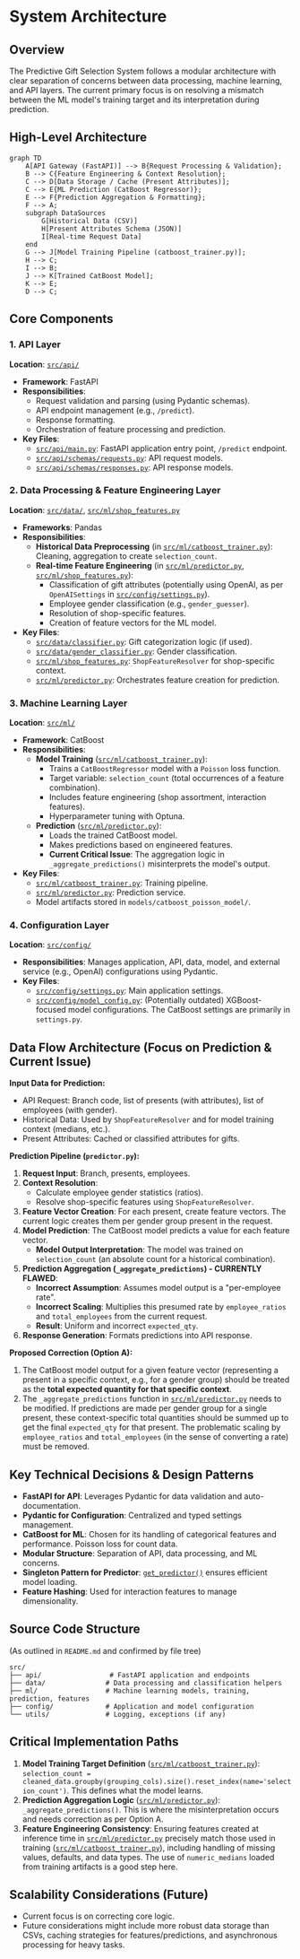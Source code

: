 # System Architecture

## Overview
The Predictive Gift Selection System follows a modular architecture with clear separation of concerns between data processing, machine learning, and API layers. The current primary focus is on resolving a mismatch between the ML model's training target and its interpretation during prediction.

## High-Level Architecture

```mermaid
graph TD
    A[API Gateway (FastAPI)] --> B{Request Processing & Validation};
    B --> C{Feature Engineering & Context Resolution};
    C --> D[Data Storage / Cache (Present Attributes)];
    C --> E{ML Prediction (CatBoost Regressor)};
    E --> F{Prediction Aggregation & Formatting};
    F --> A;
    subgraph DataSources
        G[Historical Data (CSV)]
        H[Present Attributes Schema (JSON)]
        I[Real-time Request Data]
    end
    G --> J[Model Training Pipeline (catboost_trainer.py)];
    H --> C;
    I --> B;
    J --> K[Trained CatBoost Model];
    K --> E;
    D --> C;
```

## Core Components

### 1. API Layer
**Location**: [`src/api/`](src/api/:1)
- **Framework**: FastAPI
- **Responsibilities**:
  - Request validation and parsing (using Pydantic schemas).
  - API endpoint management (e.g., `/predict`).
  - Response formatting.
  - Orchestration of feature processing and prediction.
- **Key Files**:
  - [`src/api/main.py`](src/api/main.py:1): FastAPI application entry point, `/predict` endpoint.
  - [`src/api/schemas/requests.py`](src/api/schemas/requests.py:1): API request models.
  - [`src/api/schemas/responses.py`](src/api/schemas/responses.py:1): API response models.

### 2. Data Processing & Feature Engineering Layer
**Location**: [`src/data/`](src/data/:1), [`src/ml/shop_features.py`](src/ml/shop_features.py:1)
- **Frameworks**: Pandas
- **Responsibilities**:
  - **Historical Data Preprocessing** (in [`src/ml/catboost_trainer.py`](src/ml/catboost_trainer.py:1)): Cleaning, aggregation to create `selection_count`.
  - **Real-time Feature Engineering** (in [`src/ml/predictor.py`](src/ml/predictor.py:1), [`src/ml/shop_features.py`](src/ml/shop_features.py:1)):
    - Classification of gift attributes (potentially using OpenAI, as per `OpenAISettings` in [`src/config/settings.py`](src/config/settings.py:94)).
    - Employee gender classification (e.g., `gender_guesser`).
    - Resolution of shop-specific features.
    - Creation of feature vectors for the ML model.
- **Key Files**:
  - [`src/data/classifier.py`](src/data/classifier.py:1): Gift categorization logic (if used).
  - [`src/data/gender_classifier.py`](src/data/gender_classifier.py:1): Gender classification.
  - [`src/ml/shop_features.py`](src/ml/shop_features.py:1): `ShopFeatureResolver` for shop-specific context.
  - [`src/ml/predictor.py`](src/ml/predictor.py:1): Orchestrates feature creation for prediction.

### 3. Machine Learning Layer
**Location**: [`src/ml/`](src/ml/:1)
- **Framework**: CatBoost
- **Responsibilities**:
  - **Model Training** ([`src/ml/catboost_trainer.py`](src/ml/catboost_trainer.py:1)):
    - Trains a `CatBoostRegressor` model with a `Poisson` loss function.
    - Target variable: `selection_count` (total occurrences of a feature combination).
    - Includes feature engineering (shop assortment, interaction features).
    - Hyperparameter tuning with Optuna.
  - **Prediction** ([`src/ml/predictor.py`](src/ml/predictor.py:1)):
    - Loads the trained CatBoost model.
    - Makes predictions based on engineered features.
    - **Current Critical Issue**: The aggregation logic in `_aggregate_predictions()` misinterprets the model's output.
- **Key Files**:
  - [`src/ml/catboost_trainer.py`](src/ml/catboost_trainer.py:1): Training pipeline.
  - [`src/ml/predictor.py`](src/ml/predictor.py:1): Prediction service.
  - Model artifacts stored in `models/catboost_poisson_model/`.

### 4. Configuration Layer
**Location**: [`src/config/`](src/config/:1)
- **Responsibilities**: Manages application, API, data, model, and external service (e.g., OpenAI) configurations using Pydantic.
- **Key Files**:
  - [`src/config/settings.py`](src/config/settings.py:1): Main application settings.
  - [`src/config/model_config.py`](src/config/model_config.py:1): (Potentially outdated) XGBoost-focused model configurations. The CatBoost settings are primarily in `settings.py`.

## Data Flow Architecture (Focus on Prediction & Current Issue)

**Input Data for Prediction:**
- API Request: Branch code, list of presents (with attributes), list of employees (with gender).
- Historical Data: Used by `ShopFeatureResolver` and for model training context (medians, etc.).
- Present Attributes: Cached or classified attributes for gifts.

**Prediction Pipeline (`predictor.py`):**
1.  **Request Input**: Branch, presents, employees.
2.  **Context Resolution**:
    *   Calculate employee gender statistics (ratios).
    *   Resolve shop-specific features using `ShopFeatureResolver`.
3.  **Feature Vector Creation**: For each present, create feature vectors. The current logic creates them per gender group present in the request.
4.  **Model Prediction**: The CatBoost model predicts a value for each feature vector.
    *   **Model Output Interpretation**: The model was trained on `selection_count` (an absolute count for a historical combination).
5.  **Prediction Aggregation (`_aggregate_predictions`) - CURRENTLY FLAWED**:
    *   **Incorrect Assumption**: Assumes model output is a "per-employee rate".
    *   **Incorrect Scaling**: Multiplies this presumed rate by `employee_ratios` and `total_employees` from the current request.
    *   **Result**: Uniform and incorrect `expected_qty`.
6.  **Response Generation**: Formats predictions into API response.

**Proposed Correction (Option A):**
1.  The CatBoost model output for a given feature vector (representing a present in a specific context, e.g., for a gender group) should be treated as the **total expected quantity for that specific context**.
2.  The `_aggregate_predictions` function in [`src/ml/predictor.py`](src/ml/predictor.py:1) needs to be modified. If predictions are made per gender group for a single present, these context-specific total quantities should be summed up to get the final `expected_qty` for that present. The problematic scaling by `employee_ratios` and `total_employees` (in the sense of converting a rate) must be removed.

## Key Technical Decisions & Design Patterns

-   **FastAPI for API**: Leverages Pydantic for data validation and auto-documentation.
-   **Pydantic for Configuration**: Centralized and typed settings management.
-   **CatBoost for ML**: Chosen for its handling of categorical features and performance. Poisson loss for count data.
-   **Modular Structure**: Separation of API, data processing, and ML concerns.
-   **Singleton Pattern for Predictor**: [`get_predictor()`](src/ml/predictor.py:403) ensures efficient model loading.
-   **Feature Hashing**: Used for interaction features to manage dimensionality.

## Source Code Structure
(As outlined in `README.md` and confirmed by file tree)
```
src/
├── api/                 # FastAPI application and endpoints
├── data/               # Data processing and classification helpers
├── ml/                 # Machine learning models, training, prediction, features
├── config/             # Application and model configuration
└── utils/              # Logging, exceptions (if any)
```

## Critical Implementation Paths

1.  **Model Training Target Definition** ([`src/ml/catboost_trainer.py`](src/ml/catboost_trainer.py:108)): `selection_count = cleaned_data.groupby(grouping_cols).size().reset_index(name='selection_count')`. This defines what the model learns.
2.  **Prediction Aggregation Logic** ([`src/ml/predictor.py`](src/ml/predictor.py:351-372)): `_aggregate_predictions()`. This is where the misinterpretation occurs and needs correction as per Option A.
3.  **Feature Engineering Consistency**: Ensuring features created at inference time in [`src/ml/predictor.py`](src/ml/predictor.py:1) precisely match those used in training ([`src/ml/catboost_trainer.py`](src/ml/catboost_trainer.py:1)), including handling of missing values, defaults, and data types. The use of `numeric_medians` loaded from training artifacts is a good step here.

## Scalability Considerations (Future)
- Current focus is on correcting core logic.
- Future considerations might include more robust data storage than CSVs, caching strategies for features/predictions, and asynchronous processing for heavy tasks.